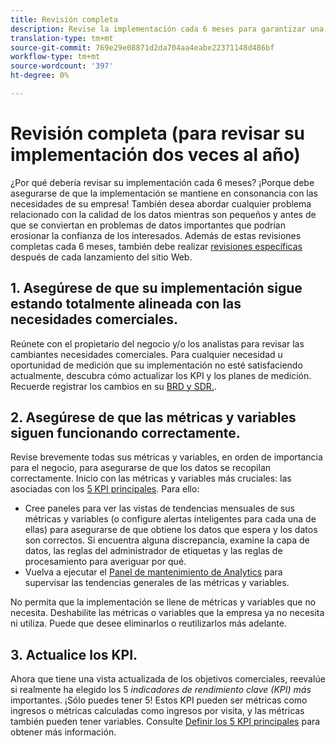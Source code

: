 ```yaml
---
title: Revisión completa
description: Revise la implementación cada 6 meses para garantizar una alineación continua con los KPI y las necesidades del negocio.
translation-type: tm+mt
source-git-commit: 769e29e08871d2da704aa4eabe22371148d486bf
workflow-type: tm+mt
source-wordcount: '397'
ht-degree: 0%

---
```



# Revisión completa (para revisar su implementación dos veces al año)

¿Por qué debería revisar su implementación cada 6 meses? ¡Porque debe asegurarse de que la implementación se mantiene en consonancia con las necesidades de su empresa! También desea abordar cualquier problema relacionado con la calidad de los datos mientras son pequeños y antes de que se conviertan en problemas de datos importantes que podrían erosionar la confianza de los interesados. Además de estas revisiones completas cada 6 meses, también debe realizar [revisiones específicas](/help/implement/review/focused-review.md) después de cada lanzamiento del sitio Web.

## 1. Asegúrese de que su implementación sigue estando totalmente alineada con las necesidades comerciales.

Reúnete con el propietario del negocio y/o los analistas para revisar las cambiantes necesidades comerciales. Para cualquier necesidad u oportunidad de medición que su implementación no esté satisfaciendo actualmente, descubra cómo actualizar los KPI y los planes de medición. Recuerde registrar los cambios en su [BRD y SDR.](https://experienceleague.adobe.com/docs/analytics-learn/tutorials/implementation/implementation-basics/creating-a-business-requirements-document.html?lang=en#implementation).

## 2. Asegúrese de que las métricas y variables siguen funcionando correctamente.

Revise brevemente todas sus métricas y variables, en orden de importancia para el negocio, para asegurarse de que los datos se recopilan correctamente. Inicio con las métricas y variables más cruciales: las asociadas con los [5 KPI principales](https://experienceleague.adobe.com/docs/analytics/implementation/review/define-kpis.html?lang=en#review). Para ello:

* Cree paneles para ver las vistas de tendencias mensuales de sus métricas y variables (o configure alertas inteligentes para cada una de ellas) para asegurarse de que obtiene los datos que espera y los datos son correctos. Si encuentra alguna discrepancia, examine la capa de datos, las reglas del administrador de etiquetas y las reglas de procesamiento para averiguar por qué.
* Vuelva a ejecutar el [Panel de mantenimiento de Analytics](https://assets.adobe.com/public/9549dbe7-765a-4899-77b8-85cbba1a4252) para supervisar las tendencias generales de las métricas y variables.

No permita que la implementación se llene de métricas y variables que no necesita. Deshabilite las métricas o variables que la empresa ya no necesita ni utiliza. Puede que desee eliminarlos o reutilizarlos más adelante.

## 3. Actualice los KPI.

Ahora que tiene una vista actualizada de los objetivos comerciales, reevalúe si realmente ha elegido los 5 *indicadores de rendimiento clave (KPI) más* importantes. ¡Sólo puedes tener 5! Estos KPI pueden ser métricas como ingresos o métricas calculadas como ingresos por visita, y las métricas también pueden tener variables. Consulte [Definir los 5 KPI principales](/help/implement/review/define-kpis.md) para obtener más información.
